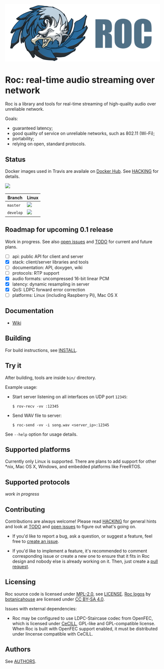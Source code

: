 ![](doc/images/banner.png)

# Roc: real-time audio streaming over network

Roc is a library and tools for real-time streaming of high-quality audio over unreliable network.

Goals:
* guaranteed latency;
* good quality of service on unreliable networks, such as 802.11 (Wi-Fi);
* portability;
* relying on open, standard protocols.

Status
------

Docker images used in Travis are availale on [Docker Hub](https://hub.docker.com/u/rocproject/). See [HACKING](HACKING.md#ci) for details.

[![](https://img.shields.io/github/release/roc-project/roc.svg)](https://github.com/roc-project/roc/releases/latest)

Branch    | Linux
--------- | -----
`master`  | [![](https://travis-ci.org/roc-project/roc.svg?branch=master)](https://travis-ci.org/roc-project/roc)
`develop` | [![](https://travis-ci.org/roc-project/roc.svg?branch=develop)](https://travis-ci.org/roc-project/roc)

Roadmap for upcoming 0.1 release
--------------------------------

Work in progress. See also [open issues](https://github.com/roc-project/roc/issues) and [TODO](TODO.md) for current and future plans.

- [ ] api: public API for client and server
- [x] stack: client/server libraries and tools
- [ ] documentation: API, doxygen, wiki
- [ ] protocols: RTP support
- [x] audio formats: uncompressed 16-bit linear PCM
- [x] latency: dynamic resampling in server
- [x] QoS: LDPC forward error correction
- [ ] platforms: Linux (including Raspberry Pi), Mac OS X

Documentation
-------------

* [Wiki](https://github.com/roc-project/roc/wiki)

Building
--------

For build instructions, see [INSTALL](INSTALL.md).

Try it
------

After building, tools are inside `bin/` directory.

Example usage:

* Start server listening on all interfaces on UDP port `12345`:

    ```
    $ rov-recv -vv :12345
    ```

* Send WAV file to server:

    ```
    $ roc-send -vv -i song.wav <server_ip>:12345
    ```

See `--help` option for usage details.

Supported platforms
-------------------

Currently only Linux is supported. There are plans to add support for other *nix, Mac OS X, Windows, and embedded platforms like FreeRTOS.

Supported protocols
-------------------

*work in progress*

Contributing
------------

Contributions are always welcome! Please read [HACKING](HACKING.md) for general hints and look at [TODO](TODO.md) and [open issues](https://github.com/roc-project/roc/issues) to figure out what's going on.

* If you'd like to report a bug, ask a question, or suggest a feature, feel free to [create an issue](https://help.github.com/articles/creating-an-issue/).

* If you'd like to implement a feature, it's recommended to comment corresponding issue or create a new one to ensure that it fits in Roc design and nobody else is already working on it. Then, just create a [pull request](https://help.github.com/articles/using-pull-requests/).

Licensing
---------

Roc source code is licensed under [MPL-2.0](https://www.mozilla.org/en-US/MPL/2.0/), see [LICENSE](LICENSE). [Roc logos](doc/images/) by [botanicahouse](https://www.instagram.com/botanicahouse/) are licensed under [CC BY-SA 4.0](https://creativecommons.org/licenses/by-sa/4.0/).

Issues with external dependencies:
* Roc may be configured to use LDPC-Staircase codec from OpenFEC, which is licensed under [CeCILL](http://openfec.org/patents.html), GPL-like and GPL-compatible license. When Roc is built with OpenFEC support enabled, it must be distributed under lincense compatible with CeCILL.

Authors
-------

See [AUTHORS](AUTHORS).
